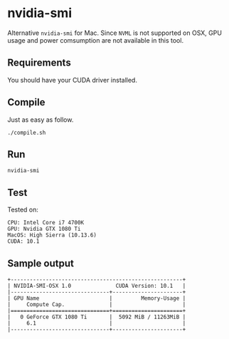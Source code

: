 # nvidia-smi
Alternative ``nvidia-smi`` for Mac. Since ``NVML`` is not supported on OSX, GPU usage and power comsumption are not available in this tool.

## Requirements

You should have your CUDA driver installed.


## Compile

Just as easy as follow.

```
./compile.sh
```


## Run

```
nvidia-smi
```

## Test

Tested on:

```
CPU: Intel Core i7 4700K
GPU: Nvidia GTX 1080 Ti
MacOS: High Sierra (10.13.6)
CUDA: 10.1
```

## Sample output

```
+------------------------------------------------------+
| NVIDIA-SMI-OSX 1.0              CUDA Version: 10.1   |
|-------------------------------+----------------------+
| GPU Name                      |         Memory-Usage |
|     Compute Cap.              |                      |
|===============================+======================+
|   0 GeForce GTX 1080 Ti       |  5092 MiB / 11263MiB |
|     6.1                       |                      |
|-------------------------------+----------------------+
```
